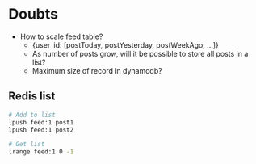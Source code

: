 # Doubts
- How to scale feed table?
    - {user_id: [postToday, postYesterday, postWeekAgo, ...]}
    - As number of posts grow, will it be possible to store all posts in a list?
    - Maximum size of record in dynamodb?

## Redis list 
```sh
# Add to list
lpush feed:1 post1
lpush feed:1 post2

# Get list
lrange feed:1 0 -1
```